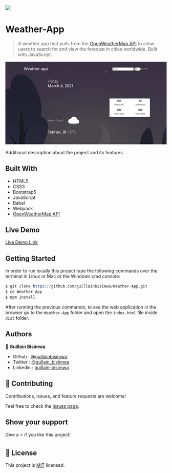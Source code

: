 ![](https://img.shields.io/badge/Microverse-blueviolet)

# Weather-App

> A weather app that pulls from the [OpenWeatherMap API](https://openweathermap.org/current) to allow users to search for and view the forecast in cities worldwide. Built with JavaScript.

![screenshot](https://github.com/guillainbisimwa/Weather-App/blob/features/src/img/screenshot.gif)

Additional description about the project and its features.

## Built With

- HTML5
- CSS3
- Bootstrap5
- JavaScript
- Babel
- Webpack
- [OpenWeatherMap API](https://openweathermap.org/)

## Live Demo

[Live Demo Link](http://gbisimwa.me/Weather-App/)

## Getting Started

In order to run locally this project type the following commands over the terminal in Linux or Mac or the Windows cmd console:

```s
$ git clone https://github.com/guillainbisimwa/Weather-App.git
$ cd Weather-App
$ npm install

```

After running the previous commands, to see the web application in the browser go to the `Weather-App` folder and open the `index.html` file inside `dist` folder.

## Authors

👤 **Guillain Bisimwa**

- Github : [@guillainbisimwa](https://github.com/guillainbisimwa)
- Twitter : [@gullain_bisimwa](https://twitter.com/gullain_bisimwa)
- Linkedin : [guillain-bisimwa](https://www.linkedin.com/in/guillain-bisimwa-8a8b7a7b/)

## 🤝 Contributing

Contributions, issues, and feature requests are welcome!

Feel free to check the [issues page](https://github.com/guillainbisimwa/Weather-App/issues).

## Show your support

Give a ⭐️ if you like this project!

## 📝 License

This project is [MIT](lic.url) licensed.
